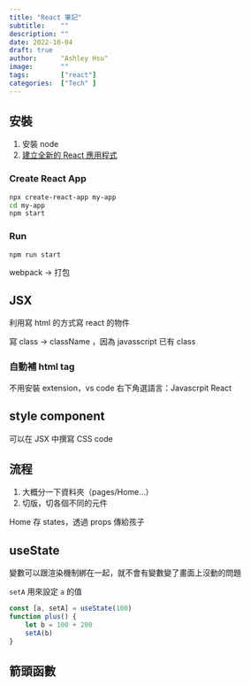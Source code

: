 ```yaml
---
title: "React 筆記"
subtitle:    ""
description: ""
date: 2022-10-04
draft: true
author:      "Ashley Hsu"
image:       ""
tags:        ["react"]
categories:  ["Tech" ]
---
```


## 安裝
1. 安裝 node
2. [建立全新的 React 應用程式](https://zh-hant.reactjs.org/docs/create-a-new-react-app.html)

### Create React App
```bash
npx create-react-app my-app
cd my-app
npm start
```
### Run 
```
npm run start
```
webpack -> 打包

## JSX
利用寫 html 的方式寫 react 的物件

寫 class -> className ，因為 javasscript 已有 class

### 自動補 html tag
不用安裝 extension，vs code 右下角選語言：Javascrpit React


## style component
可以在 JSX 中撰寫 CSS code

## 流程
1. 大概分一下資料夾（pages/Home...）
2. 切版，切各個不同的元件

Home 存 states，透過 props 傳給孩子 


## useState
變數可以跟渲染機制綁在一起，就不會有變數變了畫面上沒動的問題

`setA` 用來設定 `a` 的值
```javascript
const [a, setA] = useState(100)
function plus() {
    let b = 100 + 200
    setA(b)
}
```

## 箭頭函數
